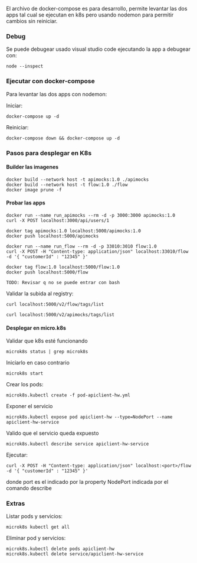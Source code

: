 El archivo de docker-compose es para desarrollo, permite levantar las dos apps tal cual se ejecutan en k8s pero usando nodemon para permitir cambios sin reiniciar.

### Debug

Se puede debugear usado visual studio code ejecutando la app a debugear con:

    node --inspect

### Ejecutar con docker-compose 

Para levantar las dos apps con nodemon:

Iniciar:
    
    docker-compose up -d
    
Reiniciar:    
    
    docker-compose down && docker-compose up -d

### Pasos para desplegar en K8s

#### Builder las imagenes
    
    docker build --network host -t apimocks:1.0 ./apimocks
    docker build --network host -t flow:1.0 ./flow
    docker image prune -f

#### Probar las apps

    docker run --name run_apimocks --rm -d -p 3000:3000 apimocks:1.0
    curl -X POST localhost:3000/api/users/1 

    docker tag apimocks:1.0 localhost:5000/apimocks:1.0
    docker push localhost:5000/apimocks

    docker run --name run_flow --rm -d -p 33010:3010 flow:1.0
    curl -X POST -H "Content-type: application/json" localhost:33010/flow -d '{ "customerId" : "12345" }'
    
    docker tag flow:1.0 localhost:5000/flow:1.0
    docker push localhost:5000/flow

    TODO: Revisar q no se puede entrar con bash
    
Validar la subida al registry:    
    
    curl localhost:5000/v2/flow/tags/list
    
    curl localhost:5000/v2/apimocks/tags/list

#### Desplegar en micro.k8s

Validar que k8s esté funcionando
    
    microk8s status | grep microk8s

Iniciarlo en caso contrario

    microk8s start

Crear los pods:

    microk8s.kubectl create -f pod-apiclient-hw.yml

Exponer el servicio
    
    microk8s.kubectl expose pod apiclient-hw --type=NodePort --name apiclient-hw-service

Valido que el servicio queda expuesto
    
    microk8s.kubectl describe service apiclient-hw-service

Ejecutar:

    curl -X POST -H "Content-type: application/json" localhost:<port>/flow -d '{ "customerId" : "12345" }'

donde port es el indicado por la property NodePort indicada por el comando describe

### Extras

Listar pods y servicios:
    
    microk8s kubectl get all

Eliminar pod y servicios:    

    microk8s.kubectl delete pods apiclient-hw
    microk8s.kubectl delete service/apiclient-hw-service